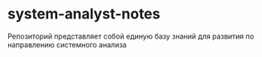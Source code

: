 # system-analyst-notes
Репозиторий представляет собой единую базу знаний для развития по направлению системного анализа
